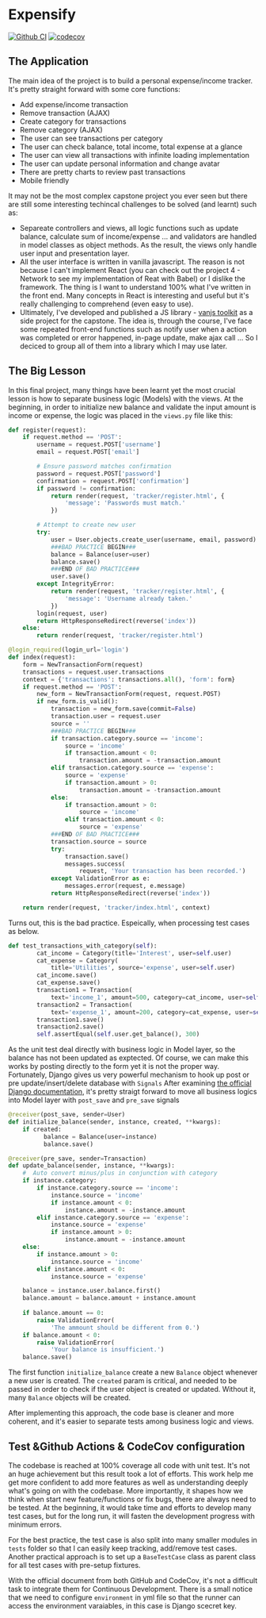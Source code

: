 # Expensify

[![Github CI](https://github.com/infantiablue/expensify/actions/workflows/django.yml/badge.svg)](https://github.com/infantiablue/expensify/actions/workflows/django.yml) [![codecov](https://codecov.io/gh/infantiablue/expensify/branch/main/graph/badge.svg?token=T9JT3Y71PO)](https://codecov.io/gh/infantiablue/expensify)

## The Application

The main idea of the project is to build a personal expense/income tracker. It's pretty straight forward with some core functions:

- Add expense/income transaction
- Remove transaction (AJAX)
- Create category for transactions
- Remove category (AJAX)
- The user can see transactions per category
- The user can check balance, total income, total expense at a glance
- The user can view all transactions with infinite loading implementation
- The user can update personal information and change avatar
- There are pretty charts to review past transactions
- Mobile friendly

It may not be the most complex capstone project you ever seen but there are still some interesting techincal challenges to be solved (and learnt) such as:

- Separeate controllers and views, all logic functions such as update balance, calculate sum of income/expense ... and validators are handled in model classes as object methods. As the result, the views only handle user input and presentation layer.
- All the user interface is written in vanilla javascript. The reason is not because I can't implement React (you can check out the project 4 - Network to see my implementation of Reat with Babel) or I dislike the framework. The thing is I want to understand 100% what I've written in the front end. Many concepts in React is interesting and useful but it's really challenging to comprehend (even easy to use).
- Ultimately, I've developed and published a JS library - [vanjs toolkit](https://github.com/infantiablue/vanjs) as a side project for the capstone. The idea is, through the course, I've face some repeated front-end functions such as notify user when a action was completed or error happened, in-page update, make ajax call ... So I deciced to group all of them into a library which I may use later.

## The Big Lesson

In this final project, many things have been learnt yet the most crucial lesson is how to separate business logic (Models) with the views. At the beginning, in order to initialize new balance and validate the input amount is income or expense, the logic was placed in the `views.py` file like this:

```python
def register(request):
    if request.method == 'POST':
        username = request.POST['username']
        email = request.POST['email']

        # Ensure password matches confirmation
        password = request.POST['password']
        confirmation = request.POST['confirmation']
        if password != confirmation:
            return render(request, 'tracker/register.html', {
                'message': 'Passwords must match.'
            })

        # Attempt to create new user
        try:
            user = User.objects.create_user(username, email, password)
            ###BAD PRACTICE BEGIN###
            balance = Balance(user=user)
            balance.save()
            ###END OF BAD PRACTICE###
            user.save()
        except IntegrityError:
            return render(request, 'tracker/register.html', {
                'message': 'Username already taken.'
            })
        login(request, user)
        return HttpResponseRedirect(reverse('index'))
    else:
        return render(request, 'tracker/register.html')

@login_required(login_url='login')
def index(request):
    form = NewTransactionForm(request)
    transactions = request.user.transactions
    context = {'transactions': transactions.all(), 'form': form}
    if request.method == 'POST':
        new_form = NewTransactionForm(request, request.POST)
        if new_form.is_valid():
            transaction = new_form.save(commit=False)
            transaction.user = request.user
            source = ''
            ###BAD PRACTICE BEGIN###
            if transaction.category.source == 'income':
                source = 'income'
                if transaction.amount < 0:
                    transaction.amount = -transaction.amount
            elif transaction.category.source == 'expense':
                source = 'expense'
                if transaction.amount > 0:
                    transaction.amount = -transaction.amount
            else:
                if transaction.amount > 0:
                    source = 'income'
                elif transaction.amount < 0:
                    source = 'expense'
            ###END OF BAD PRACTICE###
            transaction.source = source
            try:
                transaction.save()
                messages.success(
                    request, 'Your transaction has been recorded.')
            except ValidationError as e:
                messages.error(request, e.message)
            return HttpResponseRedirect(reverse('index'))

    return render(request, 'tracker/index.html', context)
```

Turns out, this is the bad practice. Espeically, when processing test cases as below.

```python
def test_transactions_with_category(self):
        cat_income = Category(title='Interest', user=self.user)
        cat_expense = Category(
            title='Utilities', source='expense', user=self.user)
        cat_income.save()
        cat_expense.save()
        transaction1 = Transaction(
            text='income_1', amount=500, category=cat_income, user=self.user)
        transaction2 = Transaction(
            text='expense_1', amount=200, category=cat_expense, user=self.user)
        transaction1.save()
        transaction2.save()
        self.assertEqual(self.user.get_balance(), 300)
```

As the unit test deal directly with business logic in Model layer, so the balance has not been updated as exptected. Of course, we can make this works by posting directly to the form yet it is not the proper way. Fortunately, Django gives us very powerful mechanism to hook up post or pre update/insert/delete database with `Signals` After examining [the official Django documentation](https://docs.djangoproject.com/en/3.2/topics/signals/), it's pretty straigt forward to move all business logics into Model layer with `post_save` and `pre_save` signals

```python
@receiver(post_save, sender=User)
def initialize_balance(sender, instance, created, **kwargs):
    if created:
          balance = Balance(user=instance)
          balance.save()

@receiver(pre_save, sender=Transaction)
def update_balance(sender, instance, **kwargs):
    #  Auto convert minus/plus in conjunction with category
    if instance.category:
        if instance.category.source == 'income':
            instance.source = 'income'
            if instance.amount < 0:
                instance.amount = -instance.amount
        elif instance.category.source == 'expense':
            instance.source = 'expense'
            if instance.amount > 0:
                instance.amount = -instance.amount
    else:
        if instance.amount > 0:
            instance.source = 'income'
        elif instance.amount < 0:
            instance.source = 'expense'

    balance = instance.user.balance.first()
    balance.amount = balance.amount + instance.amount
    
    if balance.amount == 0:
        raise ValidationError(
            'The ammount should be different from 0.')
    if balance.amount < 0:
        raise ValidationError(
            'Your balance is insufficient.')
    balance.save()
```

The first function `initialize_balance` create a new `Balance` object whenever a new user is created. The `created` param is critical, and needed to be passed in order to check if the user object is created or updated. Without it, many `Balance` objects will be created.

After implementing this approach, the code base is cleaner and more coherent, and it's easier to separate tests among business logic and views.

## Test &Github Actions & CodeCov configuration

The codebase is reached at 100% coverage all code with unit test. It's not an huge achievement but this result took a lot of efforts. This work help me get more confident to add more features as well as understanding deeply what's going on with the codebase. More importantly, it shapes how we think when start new feature/functions or fix bugs, there are always need to be tested. At the beginning, it would take time and efforts to develop many test cases, but for the long run, it will fasten the development progress with minimum errors.

For the best practice, the test case is also split into many smaller modules in `tests` folder so that I can easily keep tracking, add/remove test cases. Another practical approach is to set up a `BaseTestCase` class as parent class for all test cases with pre-setup fixtures.

With the official document from both GitHub and CodeCov, it's not a difficult task to integrate them for Continuous Development. There is a small notice that we need to configure `environment` in yml file so that the runner can access the environment varaiables, in this case is Django scecret key.
